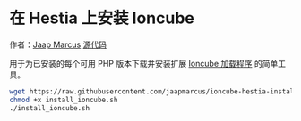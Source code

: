 # 在 Hestia 上安装 Ioncube

作者：[Jaap Marcus](https://github.com/jaapmarcus/)
[源代码](https://github.com/jaapmarcus/ioncube-hestia-installer)

用于为已安装的每个可用 PHP 版本下载并安装扩展 [Ioncube 加载程序](https://www.ioncube.com/loaders.php) 的简单工具。

````bash
wget https://raw.githubusercontent.com/jaapmarcus/ioncube-hestia-installer/main/install_ioncube.sh
chmod +x install_ioncube.sh
./install_ioncube.sh
````
